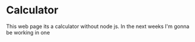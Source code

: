 # Calculator
This web page its a calculator without node js. In the next weeks I'm gonna be working in one
